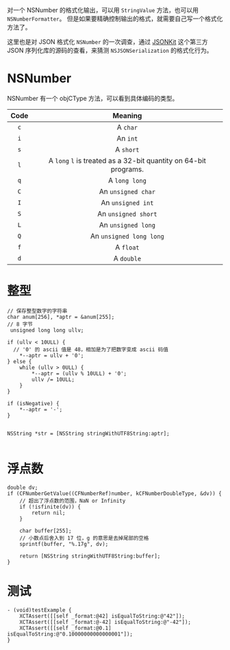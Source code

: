 对一个 NSNumber 的格式化输出，可以用 `StringValue` 方法，也可以用 `NSNumberFormatter`。
但是如果要精确控制输出的格式，就需要自己写一个格式化方法了。

这里也是对 JSON 格式化 `NSNumber` 的一次调查，通过 [JSONKit](https://github.com/johnezang/JSONKit/blob/82157634ca0ca5b6a4a67a194dd11f15d9b72835/JSONKit.m#L2725) 这个第三方 JSON 序列化库的源码的查看，来猜测 `NSJSONSerialization` 的格式化行为。


# NSNumber

NSNumber 有一个 objCType 方法，可以看到具体编码的类型。

| Code |                           Meaning                            |
| :--: | :----------------------------------------------------------: |
| `c`  |                           A `char`                           |
| `i`  |                           An `int`                           |
| `s`  |                          A `short`                           |
| `l`  | A `long` `l` is treated as a 32-bit quantity on 64-bit programs. |
| `q`  |                        A `long long`                         |
| `C`  |                      An `unsigned char`                      |
| `I`  |                      An `unsigned int`                       |
| `S`  |                     An `unsigned short`                      |
| `L`  |                      An `unsigned long`                      |
| `Q`  |                   An `unsigned long long`                    |
| `f`  |                          A `float`                           |
| `d`  |                          A `double`                          |


# 整型

```objc
// 保存整型数字的字符串
char anum[256], *aptr = &anum[255];
// 8 字节
 unsigned long long ullv;

if (ullv < 10ULL) {
  // '0' 的 ascii 值是 48，相加是为了把数字变成 ascii 码值
	*--aptr = ullv + '0';
} else {
	while (ullv > 0ULL) {
		*--aptr = (ullv % 10ULL) + '0';
		ullv /= 10ULL;
	}
}

if (isNegative) {
	*--aptr = '-';
}


NSString *str = [NSString stringWithUTF8String:aptr];
     
```

# 浮点数

```objc
double dv;
if (CFNumberGetValue((CFNumberRef)number, kCFNumberDoubleType, &dv)) {
	// 超出了浮点数的范围，NaN or Infinity
	if (!isfinite(dv)) {
		return nil;
	}

	char buffer[255];
	// 小数点后舍入到 17 位，g 的意思是去掉尾部的空格
	sprintf(buffer, "%.17g", dv);
	
	return [NSString stringWithUTF8String:buffer];
}
```



# 测试

```objc
- (void)testExample {
    XCTAssert([[self _format:@42] isEqualToString:@"42"]);
    XCTAssert([[self _format:@-42] isEqualToString:@"-42"]);
    XCTAssert([[self _format:@0.1] isEqualToString:@"0.10000000000000001"]);
}
```

